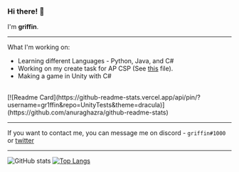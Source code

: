 ### Hi there! 👋

I'm **griffin**.

***

What I'm working on: 
* Learning different Languages - Python, Java, and C#
* Working on my create task for AP CSP (See [this](https://github.com/gr1ffin/Python-Creations/blob/main/combination.py) file).
* Making a game in Unity with C#
<br>
[![Readme Card](https://github-readme-stats.vercel.app/api/pin/?username=gr1ffin&repo=UnityTests&theme=dracula)](https://github.com/anuraghazra/github-readme-stats)

***

If you want to contact me, you can message me on discord - ``griffin#1000`` or [twitter](https://twitter.com/gr1ffinvr)


***
![GitHub stats](https://github-readme-stats.vercel.app/api?username=gr1ffin&show_icons=true&theme=dracula)
[![Top Langs](https://github-readme-stats.vercel.app/api/top-langs/?username=gr1ffin&layout=compact&theme=dracula)](https://github.com/anuraghazra/github-readme-stats)

